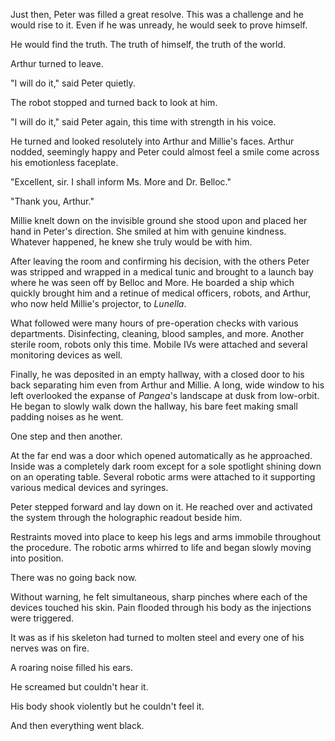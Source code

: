 Just then, Peter was filled a great resolve. This was a challenge and he would rise to it. Even if he was unready, he would seek to prove himself.

He would find the truth. The truth of himself, the truth of the world.

Arthur turned to leave.

"I will do it," said Peter quietly.

The robot stopped and turned back to look at him.

"I will do it," said Peter again, this time with strength in his voice.

He turned and looked resolutely into Arthur and Millie's faces. Arthur nodded, seemingly happy and Peter could almost feel a smile come across his emotionless faceplate.

"Excellent, sir. I shall inform Ms. More and Dr. Belloc."

"Thank you, Arthur."

Millie knelt down on the invisible ground she stood upon and placed her hand in Peter's direction. She smiled at him with genuine kindness. Whatever happened, he knew she truly would be with him.

After leaving the room and confirming his decision, with the others Peter was stripped and wrapped in a medical tunic and brought to a launch bay where he was seen off by Belloc and More. He boarded a ship which quickly brought him and a retinue of medical officers, robots, and Arthur, who now held Millie's projector, to _Lunella_.

What followed were many hours of pre-operation checks with various departments. Disinfecting, cleaning, blood samples, and more. Another sterile room, robots only this time. Mobile IVs were attached and several monitoring devices as well.

Finally, he was deposited in an empty hallway, with a closed door to his back separating him even from Arthur and Millie. A long, wide window to his left overlooked the expanse of _Pangea_'s landscape at dusk from low-orbit. He began to slowly walk down the hallway, his bare feet making small padding noises as he went.

One step and then another.

At the far end was a door which opened automatically as he approached. Inside was a completely dark room except for a sole spotlight shining down on an operating table. Several robotic arms were attached to it supporting various medical devices and syringes.

Peter stepped forward and lay down on it. He reached over and activated the system through the holographic readout beside him.

Restraints moved into place to keep his legs and arms immobile throughout the procedure. The robotic arms whirred to life and began slowly moving into position.

There was no going back now.

Without warning, he felt simultaneous, sharp pinches where each of the devices touched his skin. Pain flooded through his body as the injections were triggered.

It was as if his skeleton had turned to molten steel and every one of his nerves was on fire.

A roaring noise filled his ears.

He screamed but couldn't hear it.

His body shook violently but he couldn't feel it.

And then everything went black.

